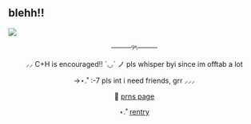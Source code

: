 ## blehh!!
![](https://i.pinimg.com/736x/05/92/19/059219c4101b2716de027ebc52f252a3.jpg)
<p align="center">
────୨ৎ────
  <p align="center">
⸝⸝ C+H is encouraged!! ´◡` ノ pls whisper byi since im offtab a lot 
    <p align="center">
->⋆.˚ :-7 pls int i need friends, grr ⸝⸝⸝
<p align="center">
  🧷 <a href="https://en.pronouns.page/@deeryvo1" target="_blank">prns page</a>
</p>
<p align="center">
  ⋆.˚ <a href="https://rentry.co/deeryvosstuff" target="_blank">rentry</a>
</p>
